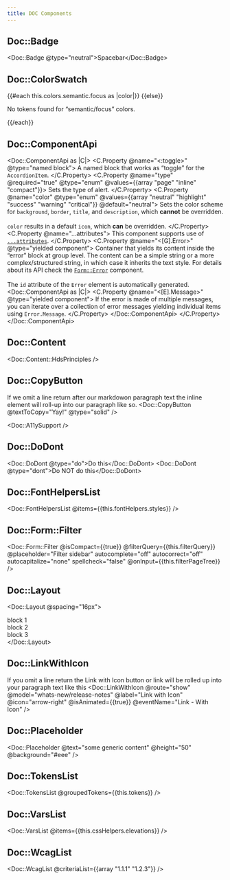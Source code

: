 ```yaml
---
title: DOC Components
---
```


## Doc::Badge

<Doc::Badge @type="neutral">Spacebar</Doc::Badge>

## Doc::ColorSwatch

<!-- algolia-ignore-start -->
<div>
  {{#each this.colors.semantic.focus as |color|}}
    <Doc::ColorSwatch @color={{color}} />
  {{else}}
    <p>No tokens found for “semantic/focus” colors.</p>
  {{/each}}
</div>
<!-- algolia-ignore-end -->

## Doc::ComponentApi

<Doc::ComponentApi as |C|>
<C.Property @name="<:toggle>" @type="named block">
A named block that works as “toggle” for the `AccordionItem`.
</C.Property>
<C.Property @name="type" @required="true" @type="enum" @values={{array "page" "inline" "compact"}}>
Sets the type of alert.
</C.Property>
<C.Property @name="color" @type="enum" @values={{array "neutral" "highlight" "success" "warning" "critical"}} @default="neutral">
Sets the color scheme for `background`, `border`, `title`, and `description`, which **cannot** be overridden.<br/><br/>`color` results in a default `icon`, which **can** be overridden.
</C.Property>
<C.Property @name="...attributes">
This component supports use of [`...attributes`](https://guides.emberjs.com/release/in-depth-topics/patterns-for-components/#toc_attribute-ordering).
</C.Property>
<C.Property @name="<[G].Error>" @type="yielded component">
Container that yields its content inside the “error” block at group level. The content can be a simple string or a more complex/structured string, in which case it inherits the text style. For details about its API check the [`Form::Error`](/components/form/primitives) component.
<br/><br/>
The `id` attribute of the `Error` element is automatically generated.
<Doc::ComponentApi as |C|>
<C.Property @name="<[E].Message>" @type="yielded component">
If the error is made of multiple messages, you can iterate over a collection of error messages yielding individual items using `Error.Message`.
</C.Property>
</Doc::ComponentApi>
</C.Property>
</Doc::ComponentApi>

## Doc::Content

<Doc::Content::HdsPrinciples />

## Doc::CopyButton

If we omit a line return after our markdowon paragraph text the inline element will roll-up into our paragraph like so.
<Doc::CopyButton @textToCopy="Yay!" @type="solid" />

<!-- Header included in component, so omit here so  that it is not indexed twice -->

<Doc::A11ySupport />

## Doc::DoDont

<Doc::DoDont @type="do">Do this</Doc::DoDont>
<Doc::DoDont @type="dont">Do NOT do this</Doc::DoDont>

## Doc::FontHelpersList

<Doc::FontHelpersList @items={{this.fontHelpers.styles}} />

## Doc::Form::Filter

<Doc::Form::Filter
@isCompact={{true}}
@filterQuery={{this.filterQuery}}
@placeholder="Filter sidebar"
autocomplete="off"
autocorrect="off"
autocapitalize="none"
spellcheck="false"
@onInput={{this.filterPageTree}}
/>

## Doc::Layout

<Doc::Layout @spacing="16px"><div>block 1</div><div>block 2</div><div>block 3</div></Doc::Layout>

## Doc::LinkWithIcon

If you omit a line return the Link with Icon button or link will be rolled up into your paragraph text like this <Doc::LinkWithIcon
@route="show"
@model="whats-new/release-notes"
@label="Link with Icon"
@icon="arrow-right"
@isAnimated={{true}}
@eventName="Link - With Icon"
/>

## Doc::Placeholder

<Doc::Placeholder @text="some generic content" @height="50" @background="#eee" />

## Doc::TokensList

<!-- algolia-ignore-start -->

<Doc::TokensList @groupedTokens={{this.tokens}} />

<!-- algolia-ignore-end -->

## Doc::VarsList

<!-- algolia-ignore-start -->

<Doc::VarsList @items={{this.cssHelpers.elevations}} />

<!-- algolia-ignore-end -->

## Doc::WcagList

<Doc::WcagList @criteriaList={{array "1.1.1" "1.2.3"}} />
